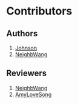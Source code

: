 # Contributors

## Authors

1. [Johnson](https://github.com/johnsonlee)
1. [NeighbWang](https://github.com/neighbWang)

## Reviewers

1. [NeighbWang](https://github.com/neighbWang)
1. [AmyLoveSong](https://github.com/amylovesong)
